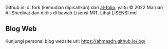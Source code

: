 Github ini di fork (kemudian dipisahkan) dari [al-folio](https://github.com/alshedivat/al-folio), yaitu © 2022 Maruan Al-Shedivat dan dirilis di bawah Lisensi MIT. Lihat LISENSI.md

## Blog Web
Kunjungi personal blog website url: https://ahmaadn.github.io/log/
